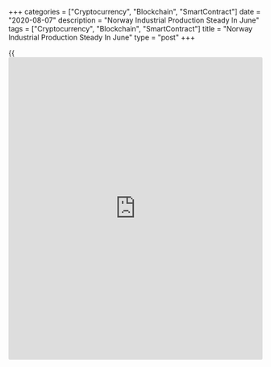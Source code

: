 +++
categories = ["Cryptocurrency", "Blockchain", "SmartContract"]
date = "2020-08-07"
description = "Norway Industrial Production Steady In June"
tags = ["Cryptocurrency", "Blockchain", "SmartContract"]
title = "Norway Industrial Production Steady In June"
type = "post"
+++

{{<iframe id="large-banner" src="https://www.bounty.group/#slide=14.0" width="100%" height="600" scrolling="no" style="border: 0px solid rgb(216, 221, 230); border-radius: 3px;">}}

Norway's industrial production remained stable in June, figures from
Statistics Norway showed on Friday.

Industrial production increased 3.1 percent year-on-year in June, same
as seen in May.

Manufacturing output fell 7.2 percent annually in June, following an 8.2
percent decrease in the previous month.

Production in electricity, gas and steam grew 11.6 percent, while mining
and quarrying output fell 0.7 percent.

Among the main industrial groupings, production of capital goods
decreased 12.0 percent in June, while energy goods output rose 13.5
percent.

Production of intermediate goods and consumer goods declined by 3.0
percent and 6.7 percent, respectively.

Durable consumer goods production decreased 8.8 percent, and production
of non-durable goods fell 6.2 percent.

On a month-on-month basis, industrial production decreased 2.2 percent
in June, following a 0.9 percent fall in the preceding month.

For comments and feedback [contact](https://www.playgroundfx.com/contact/): editorial@rtt[news](https://www.letsplayfx.com/blog/forex-news-website/).com

[Economic News][1]

 **What parts of the world are seeing the best (and worst) economic
performances lately? Click[here][2] to check out our [Econ Scorecard][2]
and find out! See up-to-the-moment [ranking](https://www.playgroundfx.com/blog/crypto-exchange-ranking/)s for the best and worst
performers in [GDP][3], [unemployment rate][4], [inflation][5] and much
more.**

   1. www.rtt[news](https://www.letsplayfx.com/blog/forex-news-website/).com/Content/EconomicNews.aspx
   2. www.rtt[news](https://www.letsplayfx.com/blog/forex-news-website/).com/economic-scorecard/world-rank/industrial-production/highest-performance.aspx
   3. www.rtt[news](https://www.letsplayfx.com/blog/forex-news-website/).com/economic-scorecard/world-rank/GDP/highest-performance.aspx
   4. www.rtt[news](https://www.letsplayfx.com/blog/forex-news-website/).com/economic-scorecard/world-rank/unemployment-rate/lowest-performance.aspx
   5. www.rtt[news](https://www.letsplayfx.com/blog/forex-news-website/).com/economic-scorecard/world-rank/CPI/highest-performance.aspx